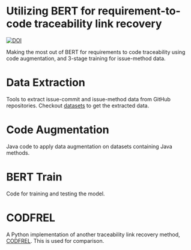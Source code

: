 # Utilizing BERT for requirement-to-code traceability link recovery

[![DOI](https://zenodo.org/badge/452210176.svg)](https://zenodo.org/badge/latestdoi/452210176)

Making the most out of BERT for requirements to code traceability using code augmentation, and 3-stage training for issue-method data.

# Data Extraction

Tools to extract issue-commit and issue-method data from GitHub repositories.
Checkout [datasets](https://github.com/pragma-once/tracebert-improved/tree/main/data-extraction#datasets) to get the extracted data.

# Code Augmentation

Java code to apply data augmentation on datasets containing Java methods.

# BERT Train

Code for training and testing the model.

# CODFREL

A Python implementation of another traceability link recovery method, [CODFREL](https://doi.org/10.1016/j.infsof.2019.106235).
This is used for comparison.

